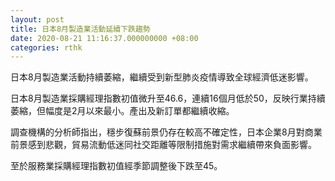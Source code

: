 ```yaml
---
layout: post
title: 日本8月製造業活動延續下跌趨勢
date: 2020-08-21 11:16:37.000000000 +08:00
categories: rthk
---
```


日本8月製造業活動持續萎縮，繼續受到新型肺炎疫情導致全球經濟低迷影響。

日本8月製造業採購經理指數初值微升至46.6，連續16個月低於50，反映行業持續萎縮，但幅度是2月以來最小。產出及新訂單都繼續收縮。

調查機構的分析師指出，穩步復蘇前景仍存在較高不確定性，日本企業8月對商業前景感到悲觀，貿易流動低迷同社交距離等限制措施對需求繼續帶來負面影響。

至於服務業採購經理指數初值經季節調整後下跌至45。
